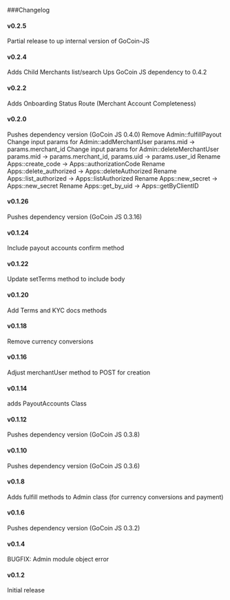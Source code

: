 ###Changelog

#### v0.2.5
Partial release to up internal version of GoCoin-JS

#### v0.2.4
Adds Child Merchants list/search
Ups GoCoin JS dependency to 0.4.2

#### v0.2.2
Adds Onboarding Status Route (Merchant Account Completeness)

#### v0.2.0
Pushes dependency version (GoCoin JS 0.4.0)
Remove Admin::fulfillPayout
Change input params for Admin::addMerchantUser params.mid -> params.merchant_id
Change input params for Admin::deleteMerchantUser params.mid -> params.merchant_id, params.uid -> params.user_id
Rename Apps::create_code -> Apps::authorizationCode
Rename Apps::delete_authorized -> Apps::deleteAuthorized
Rename Apps::list_authorized -> Apps::listAuthorized
Rename Apps::new_secret -> Apps::new_secret
Rename Apps::get_by_uid -> Apps::getByClientID


#### v0.1.26
Pushes dependency version (GoCoin JS 0.3.16)

#### v0.1.24
Include payout accounts confirm method

#### v0.1.22
Update setTerms method to include body

#### v0.1.20
Add Terms and KYC docs methods

#### v0.1.18
Remove currency conversions

#### v0.1.16
Adjust merchantUser method to POST for creation

#### v0.1.14
adds PayoutAccounts Class

#### v0.1.12
Pushes dependency version (GoCoin JS 0.3.8)

#### v0.1.10
Pushes dependency version (GoCoin JS 0.3.6)

#### v0.1.8
Adds fulfill methods to Admin class (for currency conversions and payment)

#### v0.1.6
Pushes dependency version (GoCoin JS 0.3.2)

#### v0.1.4
BUGFIX: Admin module object error

#### v0.1.2
Initial release